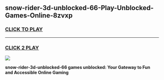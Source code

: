 
## snow-rider-3d-unblocked-66-Play-Unblocked-Games-Online-8zvxp
<h3>
<a href="https://premium76.site?title=snow-rider-3d-unblocked-66&ref=25A">CLICK TO PLAY</a></h3>
<hr>

<h3>
<a href="https://premium76.site?title=snow-rider-3d-unblocked-66&ref=25A">CLICK 2 PLAY</a>
  
</h3>

<a href="https://premium76.site?title=snow-rider-3d-unblocked-66&ref=25A"><img src="https://clearcache.store/games.png"></a>


**snow-rider-3d-unblocked-66 games unblocked: Your Gateway to Fun and Accessible Online Gaming**
